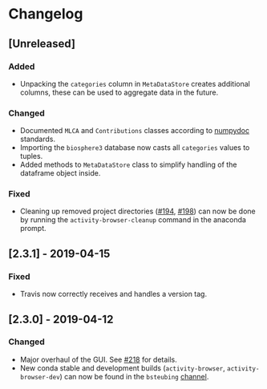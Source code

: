 # Changelog

## [Unreleased]

### Added

- Unpacking the `categories` column in `MetaDataStore` creates additional columns, these can be used to aggregate data in the future.

### Changed

- Documented `MLCA` and `Contributions` classes according to [numpydoc](https://numpydoc.readthedocs.io/en/latest/) standards.
- Importing the `biosphere3` database now casts all `categories` values to tuples.
- Added methods to `MetaDataStore` class to simplify handling of the dataframe object inside.

### Fixed

- Cleaning up removed project directories ([#194](https://github.com/LCA-ActivityBrowser/activity-browser/issues/194), [#198](https://github.com/LCA-ActivityBrowser/activity-browser/pull/198)) can now be done by running the `activity-browser-cleanup` command in the anaconda prompt.

## [2.3.1] - 2019-04-15

### Fixed

- Travis now correctly receives and handles a version tag.

## [2.3.0] - 2019-04-12

### Changed

- Major overhaul of the GUI. See [#218](https://github.com/LCA-ActivityBrowser/activity-browser/pull/218) for details.
- New conda stable and development builds (`activity-browser`, `activity-browser-dev`) can now be found in the `bsteubing` [channel](https://anaconda.org/bsteubing/).
